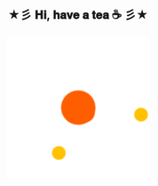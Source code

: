###                                                   

<h2 align="center" font color="cyan">
  ★彡 𝐇𝐢, 𝐡𝐚𝐯𝐞 𝐚 𝐭𝐞𝐚 ☕ 彡★
</h2>
<p align="center">
  <img src="loading.gif" />
</p>
